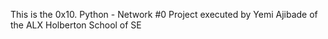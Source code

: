 This is the 0x10. Python - Network #0 Project 
executed by Yemi Ajibade of the ALX Holberton
School of SE
